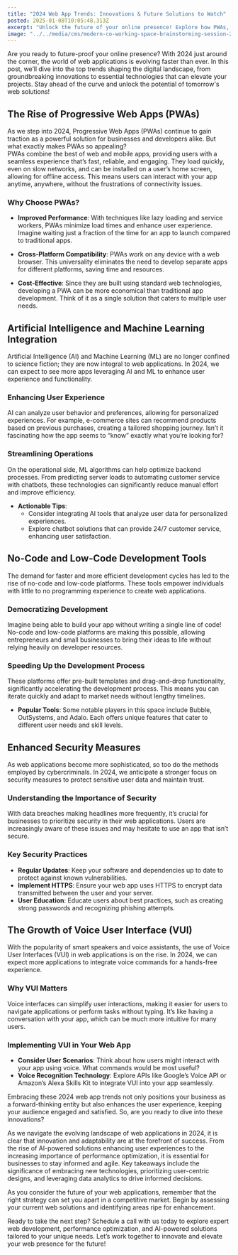 ```yaml
---
title: "2024 Web App Trends: Innovations & Future Solutions to Watch"
posted: 2025-01-08T10:05:48.313Z
excerpt: "Unlock the future of your online presence! Explore how PWAs, AI, and no-code tools are revolutionizing web apps in 2024. Stay ahead, innovate, and elevate your digital strategy!"
image: "../../media/cms/modern-co-working-space-brainstorming-session-2024-trends.png"
---
```



Are you ready to future-proof your online presence? With 2024 just around the corner, the world of web applications is evolving faster than ever. In this post, we’ll dive into the top trends shaping the digital landscape, from groundbreaking innovations to essential technologies that can elevate your projects. Stay ahead of the curve and unlock the potential of tomorrow's web solutions!

## The Rise of Progressive Web Apps (PWAs)

As we step into 2024, Progressive Web Apps (PWAs) continue to gain traction as a powerful solution for businesses and developers alike. But what exactly makes PWAs so appealing?  
PWAs combine the best of web and mobile apps, providing users with a seamless experience that’s fast, reliable, and engaging. They load quickly, even on slow networks, and can be installed on a user’s home screen, allowing for offline access. This means users can interact with your app anytime, anywhere, without the frustrations of connectivity issues.

### Why Choose PWAs?

- **Improved Performance**: With techniques like lazy loading and service workers, PWAs minimize load times and enhance user experience. Imagine waiting just a fraction of the time for an app to launch compared to traditional apps.
  
- **Cross-Platform Compatibility**: PWAs work on any device with a web browser. This universality eliminates the need to develop separate apps for different platforms, saving time and resources.

- **Cost-Effective**: Since they are built using standard web technologies, developing a PWA can be more economical than traditional app development. Think of it as a single solution that caters to multiple user needs.

## Artificial Intelligence and Machine Learning Integration

Artificial Intelligence (AI) and Machine Learning (ML) are no longer confined to science fiction; they are now integral to web applications. In 2024, we can expect to see more apps leveraging AI and ML to enhance user experience and functionality.

### Enhancing User Experience

AI can analyze user behavior and preferences, allowing for personalized experiences. For example, e-commerce sites can recommend products based on previous purchases, creating a tailored shopping journey. Isn’t it fascinating how the app seems to “know” exactly what you’re looking for?

### Streamlining Operations

On the operational side, ML algorithms can help optimize backend processes. From predicting server loads to automating customer service with chatbots, these technologies can significantly reduce manual effort and improve efficiency.

- **Actionable Tips**:  
  - Consider integrating AI tools that analyze user data for personalized experiences.  
  - Explore chatbot solutions that can provide 24/7 customer service, enhancing user satisfaction.

## No-Code and Low-Code Development Tools

The demand for faster and more efficient development cycles has led to the rise of no-code and low-code platforms. These tools empower individuals with little to no programming experience to create web applications.

### Democratizing Development

Imagine being able to build your app without writing a single line of code! No-code and low-code platforms are making this possible, allowing entrepreneurs and small businesses to bring their ideas to life without relying heavily on developer resources.

### Speeding Up the Development Process

These platforms offer pre-built templates and drag-and-drop functionality, significantly accelerating the development process. This means you can iterate quickly and adapt to market needs without lengthy timelines.  

- **Popular Tools**: Some notable players in this space include Bubble, OutSystems, and Adalo. Each offers unique features that cater to different user needs and skill levels.

## Enhanced Security Measures

As web applications become more sophisticated, so too do the methods employed by cybercriminals. In 2024, we anticipate a stronger focus on security measures to protect sensitive user data and maintain trust.

### Understanding the Importance of Security

With data breaches making headlines more frequently, it’s crucial for businesses to prioritize security in their web applications. Users are increasingly aware of these issues and may hesitate to use an app that isn’t secure.  

### Key Security Practices

- **Regular Updates**: Keep your software and dependencies up to date to protect against known vulnerabilities.  
- **Implement HTTPS**: Ensure your web app uses HTTPS to encrypt data transmitted between the user and your server.  
- **User Education**: Educate users about best practices, such as creating strong passwords and recognizing phishing attempts.

## The Growth of Voice User Interface (VUI)

With the popularity of smart speakers and voice assistants, the use of Voice User Interfaces (VUI) in web applications is on the rise. In 2024, we can expect more applications to integrate voice commands for a hands-free experience.

### Why VUI Matters

Voice interfaces can simplify user interactions, making it easier for users to navigate applications or perform tasks without typing. It’s like having a conversation with your app, which can be much more intuitive for many users.

### Implementing VUI in Your Web App

- **Consider User Scenarios**: Think about how users might interact with your app using voice. What commands would be most useful?  
- **Voice Recognition Technology**: Explore APIs like Google’s Voice API or Amazon’s Alexa Skills Kit to integrate VUI into your app seamlessly.

Embracing these 2024 web app trends not only positions your business as a forward-thinking entity but also enhances the user experience, keeping your audience engaged and satisfied. So, are you ready to dive into these innovations?

As we navigate the evolving landscape of web applications in 2024, it is clear that innovation and adaptability are at the forefront of success. From the rise of AI-powered solutions enhancing user experiences to the increasing importance of performance optimization, it is essential for businesses to stay informed and agile. Key takeaways include the significance of embracing new technologies, prioritizing user-centric designs, and leveraging data analytics to drive informed decisions.

As you consider the future of your web applications, remember that the right strategy can set you apart in a competitive market. Begin by assessing your current web solutions and identifying areas ripe for enhancement.  

Ready to take the next step? Schedule a call with us today to explore expert web development, performance optimization, and AI-powered solutions tailored to your unique needs. Let’s work together to innovate and elevate your web presence for the future!